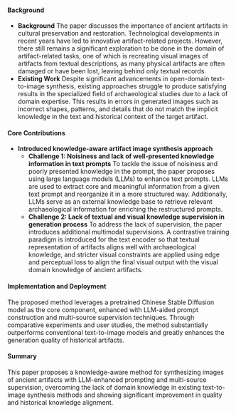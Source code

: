 #### Background
- **Background**
The paper discusses the importance of ancient artifacts in cultural preservation and restoration. Technological developments in recent years have led to innovative artifact-related projects. However, there still remains a significant exploration to be done in the domain of artifact-related tasks, one of which is recreating visual images of artifacts from textual descriptions, as many physical artifacts are often damaged or have been lost, leaving behind only textual records.
- **Existing Work**
Despite significant advancements in open-domain text-to-image synthesis, existing approaches struggle to produce satisfying results in the specialized field of archaeological studies due to a lack of domain expertise. This results in errors in generated images such as incorrect shapes, patterns, and details that do not match the implicit knowledge in the text and historical context of the target artifact.

#### Core Contributions
  - **Introduced knowledge-aware artifact image synthesis approach**
    - **Challenge 1: Noisiness and lack of well-presented knowledge information in text prompts**
      To tackle the issue of noisiness and poorly presented knowledge in the prompt, the paper proposes using large language models (LLMs) to enhance text prompts. LLMs are used to extract core and meaningful information from a given text prompt and reorganize it in a more structured way. Additionally, LLMs serve as an external knowledge base to retrieve relevant archaeological information for enriching the restructured prompts.
    - **Challenge 2: Lack of textual and visual knowledge supervision in generation process**
      To address the lack of supervision, the paper introduces additional multimodal supervisions. A contrastive training paradigm is introduced for the text encoder so that textual representation of artifacts aligns well with archaeological knowledge, and stricter visual constraints are applied using edge and perceptual loss to align the final visual output with the visual domain knowledge of ancient artifacts.

#### Implementation and Deployment
The proposed method leverages a pretrained Chinese Stable Diffusion model as the core component, enhanced with LLM-aided prompt construction and multi-source supervision techniques. Through comparative experiments and user studies, the method substantially outperforms conventional text-to-image models and greatly enhances the generation quality of historical artifacts.

#### Summary
This paper proposes a knowledge-aware method for synthesizing images of ancient artifacts with LLM-enhanced prompting and multi-source supervision, overcoming the lack of domain knowledge in existing text-to-image synthesis methods and showing significant improvement in quality and historical knowledge alignment.